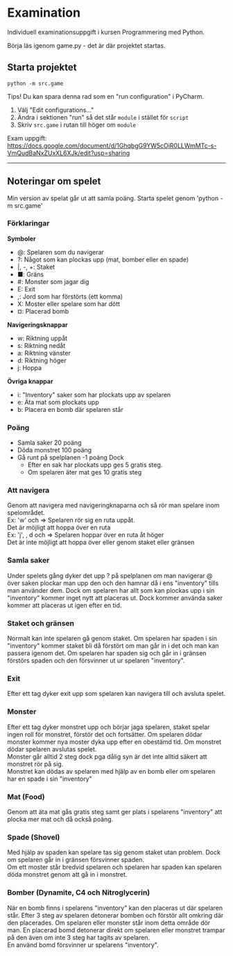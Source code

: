 # Examination

Individuell examinationsuppgift i kursen Programmering med Python.

Börja läs igenom game.py - det är där projektet startas.

## Starta projektet

```commandline
python -m src.game
```

Tips! Du kan spara denna rad som en "run configuration" i PyCharm.

1. Välj "Edit configurations..."
2. Ändra i sektionen "run" så det står `module` i stället för `script`
3. Skriv `src.game` i rutan till höger om `module`

Exam uppgift: https://docs.google.com/document/d/1GhqbgG9YW5cOiR0LLWmMTc-s-VmQudBaNxZUxXL6XJk/edit?usp=sharing

---

## Noteringar om spelet

Min version av spelat går ut att samla poäng.
Starta spelet genom 'python -m src.game'

### Förklaringar

**Symboler**

- @: Spelaren som du navigerar
- ?: Något som kan plockas upp (mat, bomber eller en spade)
- |, -, +: Staket
- ■: Gräns
- #: Monster som jagar dig
- E: Exit
- ,: Jord som har förstörts (ett komma)
- X: Moster eller spelare som har dött
- ¤: Placerad bomb

**Navigeringsknappar**

- w: Riktning uppåt
- s: Riktning nedåt
- a: Riktning vänster
- d: Riktning höger
- j: Hoppa

**Övriga knappar**

- i: "Inventory" saker som har plockats upp av spelaren
- e: Äta mat som plockats upp
- b: Placera en bomb där spelaren står

### Poäng

- Samla saker 20 poäng
- Döda monstret 100 poäng
- Gå runt på spelplanen -1 poäng
  Dock
  - Efter en sak har plockats upp ges 5 gratis steg.
  - Om spelaren äter mat ges 10 gratis steg

### Att navigera

Genom att navigera med navigeringknaparna och <enter> så rör man spelare inom spelområdet.  
Ex: 'w' och <enter> => Spelaren rör sig en ruta uppåt.  
Det är möjligt att hoppa över en ruta  
Ex: 'j', <enter>, d och <enter> => Spelaren hoppar över en ruta åt höger  
Det är inte möjligt att hoppa över eller genom staket eller gränsen

### Samla saker

Under spelets gång dyker det upp ? på spelplanen om man navigerar @ över saken plockar
man upp den och den hamnar då i ens "inventory" tills man använder dem. Dock om spelaren
har allt som kan plockas upp i sin "inventory" kommer inget nytt att placeras ut. Dock
kommer använda saker kommer att placeras ut igen efter en tid.

### Staket och gränsen

Normalt kan inte spelaren gå genom staket. Om spelaren har spaden i sin "inventory"
kommer staket bli då förstört om man går in i det och man kan passera igenom det.
Om spelaren har spaden sig och går in i gränsen förstörs spaden och den försvinner
ut ur spelaren "inventory".

### Exit

Efter ett tag dyker exit upp som spelaren kan navigera till och avsluta spelet.

### Monster

Efter ett tag dyker monstret upp och börjar jaga spelaren, staket spelar ingen roll för
monstret, förstör det och fortsätter. Om spelaren dödar monster kommer nya moster dyka
upp efter en obestämd tid. Om monstret dödar spelaren avslutas spelet.  
Monster går alltid 2 steg dock pga dålig syn är det inte alltid säkert att monstret
rör på sig.  
Monstret kan dödas av spelaren med hjälp av en bomb eller om spelaren har en spade i
sin "inventory"

### Mat (Food)

Genom att äta mat gås gratis steg samt ger plats i spelarens "inventory" att plocka mer
mat och då också poäng.

### Spade (Shovel)

Med hjälp av spaden kan spelare tas sig genom staket utan problem. Dock om spelaren går
in i gränsen försvinner spaden.  
Om ett moster står bredvid spelaren och spelaren har spaden kan spelaren döda monstret
genom att gå in i monstret.

### Bomber (Dynamite, C4 och Nitroglycerin)

När en bomb finns i spelarens "inventory" kan den placeras ut där spelaren står. Efter
3 steg av spelaren detonerar bomben och förstör allt omkring där den placerades.
Om spelaren eller monster står inom detta område dör man. En placerad bomd detonerar
direkt om spelaren eller monstret trampar på den även om inte 3 steg har tagits av
spelaren.  
En använd bomd försvinner ur spelarens "inventory".
